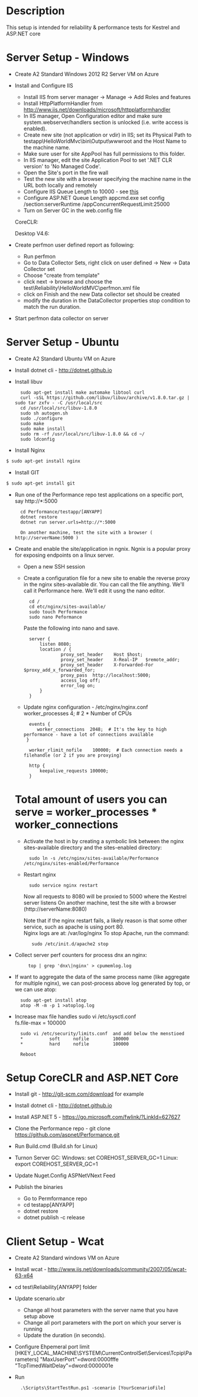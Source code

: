 # Description
This setup is intended for reliability & performance tests for Kestrel and ASP.NET core 

# Server Setup - Windows
- Create A2 Standard Windows 2012 R2 Server VM on Azure
- Install and Configure IIS

    - Install IIS from server manager -> Manage -> Add Roles and features
    - Install HttpPlatformHandler from http://www.iis.net/downloads/microsoft/httpplatformhandler
    - In IIS manager, Open Configuration editor and make sure system.webserver/handlers section is unlocked (i.e. write access is enabled).
    - Create new site (not application or vdir) in IIS; set its Physical Path to testapp\HelloWorldMvc\bin\Output\wwwroot and
  the Host Name to the machine name.
    - Make sure user for site AppPool has full permissions to this folder. 
    - In IIS manager, edit the site Application Pool to set '.NET CLR version' to  'No Managed Code'.
    - Open the Site's port in the fire wall
    - Test the new  site with a browser specifying the machine name in the URL both locally and remotely
    - Configure IIS Queue Length to 10000 - see [this](https://technet.microsoft.com/en-us/library/dd441171.aspx)
    - Configure ASP.NET Queue Length 
            appcmd.exe set config /section:serverRuntime /appConcurrentRequestLimit:25000 
    - Turn on Server GC in the web.config file
    
    CoreCLR:
                <environmentVariable name="COREHOST_SERVER_GC" value="1" />
    
    Desktop V4.6:
                <runtime>
                <gcServer enabled="true"/>
- Create perfmon user defined report as following:

    - Run perfmon
    - Go to Data Collector Sets, right click on user defined -> New -> Data Collector set
    - Choose "create from template"
    - click next -> browse and choose the test\Reliability\HelloWorldMVC\perfmon.xml file
    - click on Finish and the new Data collector set should be created 
    - modify the duration in the DataCollector properties stop condition to match the run duration.

- Start perfmon data collector on server         

# Server Setup - Ubuntu

- Create A2 Standard Ubuntu VM on Azure
- Install dotnet cli - http://dotnet.github.io
- Install libuv

        sudo apt-get install make automake libtool curl
        curl -sSL https://github.com/libuv/libuv/archive/v1.8.0.tar.gz | sudo tar zxfv - -C /usr/local/src
        cd /usr/local/src/libuv-1.8.0
        sudo sh autogen.sh
        sudo ./configure
        sudo make
        sudo make install
        sudo rm -rf /usr/local/src/libuv-1.8.0 && cd ~/
        sudo ldconfig
- Install Nginx
```sh
$ sudo apt-get install nginx
```
- Install GIT
```sh
$ sudo apt-get install git
```
- Run one of the Performance repo test applications on a specific port, say http://*:5000 
        
        cd Performance/testapp/[ANYAPP]
        dotnet restore
        dotnet run server.urls=http://*:5000
        
        On another machine, test the site with a browser ( http://serverName:5000 )
       
- Create and enable the site/application in ngnix.  Ngnix is a popular proxy for exposing endpoints on a linux server.
    - Open a new SSH session
    - Create a configuration file for a new site to enable the reverse proxy in the nginx sites-available dir.  You can call the file anything.  We'll call it Performance here.  We'll edit it usng the nano editor.
    
            cd /
            cd etc/nginx/sites-available/
            sudo touch Performance
            sudo nano Peformance
            
       Paste the following into nano and save.      
              
            server {
                listen 8080;		 
                location / {
                        proxy_set_header    Host $host;
                        proxy_set_header    X-Real-IP   $remote_addr;
                        proxy_set_header    X-Forwarded-For $proxy_add_x_forwarded_for;
                        proxy_pass  http://localhost:5000;
                        access_log off;
                        error_log on;
                }
            }
    - Update nginx configuration - /etc/nginx/nginx.conf 
        	worker_processes  4;  # 2 * Number of CPUs
	
        	events {
	           worker_connections  2048;  # It's the key to high performance - have a lot of connections available
	       }
	
            worker_rlimit_nofile    100000;  # Each connection needs a filehandle (or 2 if you are proxying)
	        
            http {
                keepalive_requests 100000;
            }
	
	# Total amount of users you can serve = worker_processes * worker_connections

    - Activate the host in by creating a symbolic link between the nginx sites-available directory and the sites-enabled directory:
            
            sudo ln -s /etc/nginx/sites-available/Performance /etc/nginx/sites-enabled/Performance
    - Restart nginx
            
            sudo service nginx restart
        Now all requests to 8080 will be proxied to 5000 where the Kestrel server listens
        On another machine, test the site with a browser (http://serverName:8080)
        
        Note that if the nginx restart fails, a likely reason is that some other service, such as apache is using port 80.  
        Nginx logs are at:  /var/log/nginx
        To stop Apache,  run the command:  
        
             sudo /etc/init.d/apache2 stop

- Collect server perf counters for process dnx an nginx:
       	
           top | grep 'dnx\|nginx' > cpumemlog.log
- If want to aggregate the data of the same process name (like aggregate for multiple nginx), we can post-process above log generated by top, or we can use atop:
        
        sudo apt-get install atop
        atop -M -m -p 1 >atoplog.log
- Increase max file handles 
        sudo vi /etc/sysctl.conf  
        fs.file-max = 100000
        
        sudo vi /etc/security/limits.conf  and add below the menstioed
        *          soft     nofile         100000
        *          hard     nofile         100000
        
        Reboot
# Setup CoreCLR and ASP.NET Core 
- Install git - http://git-scm.com/download for example
- Install dotnet cli - http://dotnet.github.io
- Install ASP.NET 5 - https://go.microsoft.com/fwlink/?LinkId=627627
- Clone the Performance repo - git clone https://github.com/aspnet/Performance.git
- Run Build.cmd (Build.sh for Linux)
- Turnon Server GC: 
        Windows: set COREHOST_SERVER_GC=1
        Linux: export COREHOST_SERVER_GC=1
- Update Nuget.Config ASPNetVNext Feed 
    
    <add key="AspNetVNext" value="https://www.myget.org/F/aspnetvolatiledev/api/v3/index.json" />
- Publish the binaries

    - Go to Permformance repo
    - cd testapp\[ANYAPP]
    - dotnet restore
    - dotnet publish -c release

# Client Setup - Wcat

- Create A2 Standard windows VM on Azure
- Install wcat - http://www.iis.net/downloads/community/2007/05/wcat-63-x64
- cd test\Reliability\[ANYAPP] folder   
- Update scenario.ubr 
    - Change all host parameters with the server name that you have setup above 
    - Change all port parameters with the port on which your server is running
    - Update the duration (in seconds).
    
- Configure Ehpemeral port limit
    [HKEY_LOCAL_MACHINE\SYSTEM\CurrentControlSet\Services\Tcpip\Parameters]
    "MaxUserPort"=dword:0000fffe
    "TcpTimedWaitDelay"=dword:0000001e
- Run 
        
        .\Scripts\StartTestRun.ps1 -scenario [YourScenarioFile]




